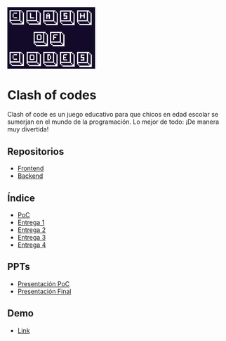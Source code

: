 <img src="https://github.com/matiasbian/clash-of-code-doc/blob/main/images/poc/logo-text.png" alt="drawing" width="200"/>

# Clash of codes
Clash of code es un juego educativo para que chicos en edad escolar se sumerjan en el mundo de la programación. 
Lo mejor de todo: ¡De manera muy divertida!

## Repositorios
* [Frontend](https://github.com/matiasbian/clash-of-code-game)
* [Backend](https://github.com/matiasbian/clash-of-code-backend)


## Índice
* [PoC](https://github.com/matiasbian/clash-of-code-doc/wiki/PoC)
* [Entrega 1](https://github.com/matiasbian/clash-of-code-doc/wiki/Checkpoint-1)
* [Entrega 2](https://github.com/matiasbian/clash-of-code-doc/wiki/Checkpoint-2)
* [Entrega 3](https://github.com/matiasbian/clash-of-code-doc/wiki/Checkpoint-3)
* [Entrega 4](https://github.com/matiasbian/clash-of-code-doc/wiki/Checkpoint-4)

## PPTs
* [Presentación PoC](https://docs.google.com/presentation/d/1W9KqyzaQV3IhY8WvD9tc7er3oKfapryAXx5teD0i3-w/edit?usp=sharing)
* [Presentación Final](https://1drv.ms/p/s!Aowqmzgom2EJleZj2dTb9K9aFlNfug?e=HcvGiv)

## Demo
* [Link](https://www.youtube.com/watch?v=XBNf-Q0_dkg)

